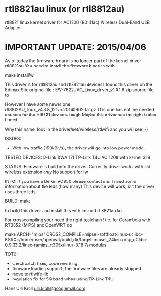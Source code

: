 rtl8821au linux (or rtl8812au)
==============================

rtl8821 linux kernel driver for AC1200 (801.11ac) 
Wireless Dual-Band USB Adapter

IMPORTANT UPDATE:  2015/04/06
=================
As of today the firmware binary is no longer part of
the kernel driver rtl8821au
You need to install the firmware binaries with

make installfw



This driver is for rtl8812au and rtl8821au devices
I found this driver on the Edimax Site
original file :
EW-7822UAC_Linux_driver_v1.0.1.6.zip source file to

However I have some newer one
rtl8812AU_linux_v4.3.8_12175.20140902.tar.gz
This one has not the needed sources for the rtl8821 devices. tough
Maybe this driver has the right tables I need. 

Why this name, look in the 
driver/net/wireless/rtlwifi
and you will see ;-)

ISSUES:
- With low traffic (150kBit/s), the driver will go into low power mode.

TESTED DEVICES:
D-Link DWA 171
TP-Link T4U AC 1200
with kernel 3.19


STATUS:
Firmware is build into the driver.
Currently driver works with old wireless extension *only*
No support for iw 

INFO:
If you have a Belkin AC950 please contact me.
I need some information about the leds (how many)
This device will work, but the driver uses three leds.

BUILD:
make

to build this driver and install this with
insmod rtl8821au.ko

For crosscompiling your need the right toolchain !
i.e. for  Carambola with RT3052 (MIPS) and OpenWRT do

make ARCH="mips" CROSS_COMPILE=mipsel-softfloat-linux-uclibc- KSRC=/home/user/openwrt/build_dir/target-mipsel_24kec+dsp_uClibc-0.9.33.2/linux-ramips_rt305x/linux-3.18.7/ modules

TOTO:
- checkpatch fixes, code rewriting
- firmware loading support, the firmware files are already stripped
- move to rtlwife-lib
- regulation fix for 5G band when using TP-Link T4U

Hans Ulli Kroll <ulli.kroll@googlemail.com>
